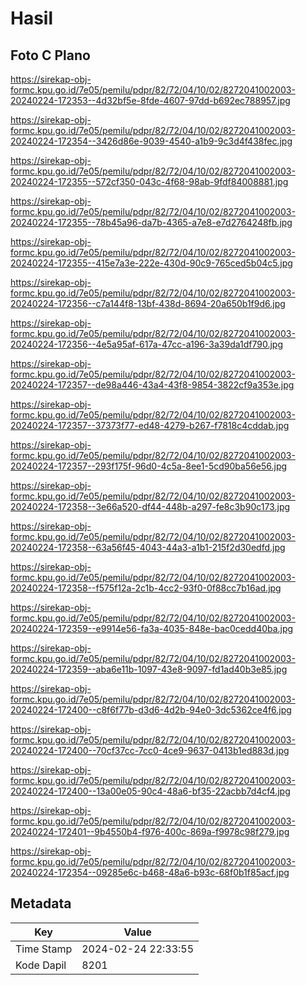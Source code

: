 # Hasil

## Foto C Plano

https://sirekap-obj-formc.kpu.go.id/7e05/pemilu/pdpr/82/72/04/10/02/8272041002003-20240224-172353--4d32bf5e-8fde-4607-97dd-b692ec788957.jpg

https://sirekap-obj-formc.kpu.go.id/7e05/pemilu/pdpr/82/72/04/10/02/8272041002003-20240224-172354--3426d86e-9039-4540-a1b9-9c3d4f438fec.jpg

https://sirekap-obj-formc.kpu.go.id/7e05/pemilu/pdpr/82/72/04/10/02/8272041002003-20240224-172355--572cf350-043c-4f68-98ab-9fdf84008881.jpg

https://sirekap-obj-formc.kpu.go.id/7e05/pemilu/pdpr/82/72/04/10/02/8272041002003-20240224-172355--78b45a96-da7b-4365-a7e8-e7d2764248fb.jpg

https://sirekap-obj-formc.kpu.go.id/7e05/pemilu/pdpr/82/72/04/10/02/8272041002003-20240224-172355--415e7a3e-222e-430d-90c9-765ced5b04c5.jpg

https://sirekap-obj-formc.kpu.go.id/7e05/pemilu/pdpr/82/72/04/10/02/8272041002003-20240224-172356--c7a144f8-13bf-438d-8694-20a650b1f9d6.jpg

https://sirekap-obj-formc.kpu.go.id/7e05/pemilu/pdpr/82/72/04/10/02/8272041002003-20240224-172356--4e5a95af-617a-47cc-a196-3a39da1df790.jpg

https://sirekap-obj-formc.kpu.go.id/7e05/pemilu/pdpr/82/72/04/10/02/8272041002003-20240224-172357--de98a446-43a4-43f8-9854-3822cf9a353e.jpg

https://sirekap-obj-formc.kpu.go.id/7e05/pemilu/pdpr/82/72/04/10/02/8272041002003-20240224-172357--37373f77-ed48-4279-b267-f7818c4cddab.jpg

https://sirekap-obj-formc.kpu.go.id/7e05/pemilu/pdpr/82/72/04/10/02/8272041002003-20240224-172357--293f175f-96d0-4c5a-8ee1-5cd90ba56e56.jpg

https://sirekap-obj-formc.kpu.go.id/7e05/pemilu/pdpr/82/72/04/10/02/8272041002003-20240224-172358--3e66a520-df44-448b-a297-fe8c3b90c173.jpg

https://sirekap-obj-formc.kpu.go.id/7e05/pemilu/pdpr/82/72/04/10/02/8272041002003-20240224-172358--63a56f45-4043-44a3-a1b1-215f2d30edfd.jpg

https://sirekap-obj-formc.kpu.go.id/7e05/pemilu/pdpr/82/72/04/10/02/8272041002003-20240224-172358--f575f12a-2c1b-4cc2-93f0-0f88cc7b16ad.jpg

https://sirekap-obj-formc.kpu.go.id/7e05/pemilu/pdpr/82/72/04/10/02/8272041002003-20240224-172359--e9914e56-fa3a-4035-848e-bac0cedd40ba.jpg

https://sirekap-obj-formc.kpu.go.id/7e05/pemilu/pdpr/82/72/04/10/02/8272041002003-20240224-172359--aba6e11b-1097-43e8-9097-fd1ad40b3e85.jpg

https://sirekap-obj-formc.kpu.go.id/7e05/pemilu/pdpr/82/72/04/10/02/8272041002003-20240224-172400--c8f6f77b-d3d6-4d2b-94e0-3dc5362ce4f6.jpg

https://sirekap-obj-formc.kpu.go.id/7e05/pemilu/pdpr/82/72/04/10/02/8272041002003-20240224-172400--70cf37cc-7cc0-4ce9-9637-0413b1ed883d.jpg

https://sirekap-obj-formc.kpu.go.id/7e05/pemilu/pdpr/82/72/04/10/02/8272041002003-20240224-172400--13a00e05-90c4-48a6-bf35-22acbb7d4cf4.jpg

https://sirekap-obj-formc.kpu.go.id/7e05/pemilu/pdpr/82/72/04/10/02/8272041002003-20240224-172401--9b4550b4-f976-400c-869a-f9978c98f279.jpg

https://sirekap-obj-formc.kpu.go.id/7e05/pemilu/pdpr/82/72/04/10/02/8272041002003-20240224-172354--09285e6c-b468-48a6-b93c-68f0b1f85acf.jpg


## Metadata

| Key        | Value               |
| ---------- | ------------------- |
| Time Stamp | 2024-02-24 22:33:55 |
| Kode Dapil | 8201                |



